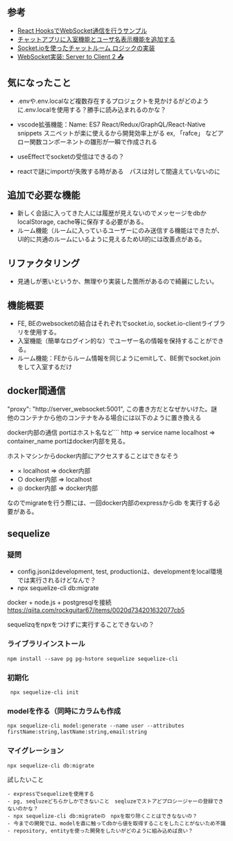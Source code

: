 ## 参考
- [React HooksでWebSocket通信を行うサンプル](https://qiita.com/yonetty/items/acc46afa59da1796a767)
- [チャットアプリに入室機能とユーザ名表示機能を追加する](https://tomiko0404.hatenablog.com/entry/2021/12/31/React-chatapp-2)
- [Socket.ioを使ったチャットルーム ロジックの実装](https://qiita.com/ynunokawa/items/564757fe6dbe43d172f8)
- [WebSocket実装: Server to Client 2 📤](https://zenn.dev/mfunyu/books/ft_transcendence/viewer/websocket3)

## 気になったこと
- .envや.env.localなど複数存在するプロジェクトを見かけるがどのように.env.localを使用する？勝手に読み込まれるのかな？
- vscode拡張機能：Name: ES7 React/Redux/GraphQL/React-Native snippets スニペットが楽に使えるから開発効率上がる
    ex, 「rafce」 などアロー関数コンポーネントの雛形が一瞬で作成される

- useEffectでsocketの受信はできるの？
- reactで謎にimportが失敗する時がある　パスは対して間違えていないのに

## 追加で必要な機能
- 新しく会話に入ってきた人には履歴が見えないのでメッセージをdbかlocalStorage, cache等に保存する必要がある。
- ルーム機能（ルームに入っているユーザーにのみ送信する機能はできたが、UI的に共通のルームにいるように見えるためUI的には改善点がある。

## リファクタリング
- 見通しが悪いというか、無理やり実装した箇所があるので綺麗にしたい。

## 機能概要
- FE, BEのwebsocketの結合はそれぞれでsocket.io, socket.io-clientライブラリを使用する。
- 入室機能（簡単なログイン的な）でユーザー名の情報を保持することができる。
- ルーム機能：FEからルーム情報を同じようにemitして、BE側でsocket.joinをして入室するだけ

## docker間通信
  "proxy": "http://server_websocket:5001", 
  この書き方だとなぜかいけた。謎　他のコンテナから他のコンテナをみる場合には以下のように置き換える
  
  docker内部の通信 portはホスト名など```
  http => service name
  localhost => container_name
  portはdocker内部を見る。


  ホストマシンからdocker内部にアクセスすることはできなそう
  - × localhost => docker内部
  - ○  docker内部 => localhost
  - ◎  docker内部 => docker内部

なのでmigrateを行う際には、一回docker内部のexpressからdb を実行する必要がある。

## sequelize
    
### 疑問
 - config.jsonはdevelopment, test, productionは、developmentをlocal環境では実行されるけどなんで？
 - npx sequelize-cli db:migrate

docker + node.js + postgresqlを接続
 https://qiita.com/rockguitar67/items/0020d734201632077cb5

sequelizqをnpxをつけずに実行することできないの？
 
### ライブラリインストール
```
npm install --save pg pg-hstore sequelize sequelize-cli
```
### 初期化
```
 npx sequelize-cli init
```
### modelを作る（同時にカラムも作成
```
npx sequelize-cli model:generate --name user --attributes firstName:string,lastName:string,email:string
```
### マイグレーション
```
npx sequelize-cli db:migrate
```

試したいこと
```
- expressでsequelizeを使用する
- pg, seqluzeどちらかしかできないこと　seqluzeでストアどプロシージャーの登録できないのかな？
- npx sequelize-cli db:migrateの　npxを取り除くことはできなないの？
- 今までの開発では、modelを直に触ってdbから値を取得することをしたことがないため不識
- repository, entityを使った開発をしたいがどのように組み込めば良い？
```